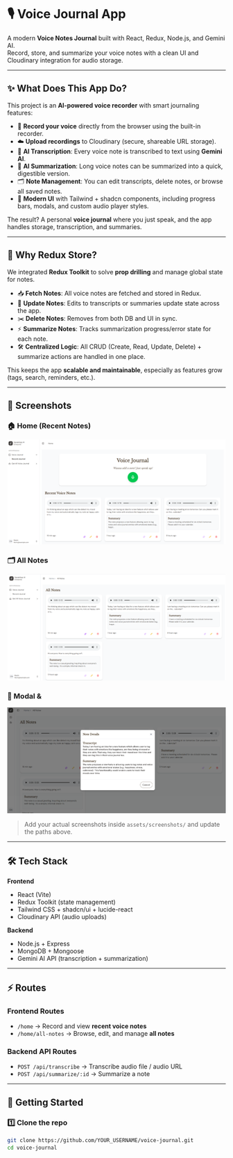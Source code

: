 # 🎙️ Voice Journal App

A modern **Voice Notes Journal** built with React, Redux, Node.js, and Gemini AI.  
Record, store, and summarize your voice notes with a clean UI and Cloudinary integration for audio storage.  

---

## ✨ What Does This App Do?

This project is an **AI-powered voice recorder** with smart journaling features:

- 🎤 **Record your voice** directly from the browser using the built-in recorder.  
- ☁️ **Upload recordings** to Cloudinary (secure, shareable URL storage).  
- 🤖 **AI Transcription**: Every voice note is transcribed to text using **Gemini AI**.  
- 📝 **AI Summarization**: Long voice notes can be summarized into a quick, digestible version.  
- 🗂 **Note Management**: You can edit transcripts, delete notes, or browse all saved notes.  
- 🎨 **Modern UI** with Tailwind + shadcn components, including progress bars, modals, and custom audio player styles.  

The result? A personal **voice journal** where you just speak, and the app handles storage, transcription, and summaries.  

---

## 🧩 Why Redux Store?

We integrated **Redux Toolkit** to solve **prop drilling** and manage global state for notes.  

- 📥 **Fetch Notes**: All voice notes are fetched and stored in Redux.  
- 🔄 **Update Notes**: Edits to transcripts or summaries update state across the app.  
- ✂️ **Delete Notes**: Removes from both DB and UI in sync.  
- ⚡ **Summarize Notes**: Tracks summarization progress/error state for each note.  
- 🛠 **Centralized Logic**: All CRUD (Create, Read, Update, Delete) + summarize actions are handled in one place.  

This keeps the app **scalable and maintainable**, especially as features grow (tags, search, reminders, etc.).  

---

## 📸 Screenshots

### 🏠 Home (Recent Notes)
![Home Page](./assets/screenshots/imageHome.png)


### 🗂 All Notes
![All Notes Page](./assets/screenshots/imageAll.png)

### 🎤 Modal & 
![Recorder](./assets/screenshots/image.png)

> Add your actual screenshots inside `assets/screenshots/` and update the paths above.

---

## 🛠️ Tech Stack

**Frontend**
- React (Vite)
- Redux Toolkit (state management)
- Tailwind CSS + shadcn/ui + lucide-react
- Cloudinary API (audio uploads)

**Backend**
- Node.js + Express
- MongoDB + Mongoose
- Gemini AI API (transcription + summarization)

---

## ⚡️ Routes

### Frontend Routes
- `/home` → Record and view **recent voice notes**  
- `/home/all-notes` → Browse, edit, and manage **all notes**  

### Backend API Routes
- `POST /api/transcribe` → Transcribe audio file / audio URL  
- `POST /api/summarize/:id` → Summarize a note  

---

## 🚀 Getting Started

### 1️⃣ Clone the repo
```bash
git clone https://github.com/YOUR_USERNAME/voice-journal.git
cd voice-journal
